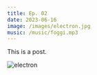 ```yaml
---
title: Ep. 02
date: 2023-06-16
image: /images/electron.jpg
music: /music/foggi.mp3
---
```


This is a post.

![electron](/images/electr.jpg)
